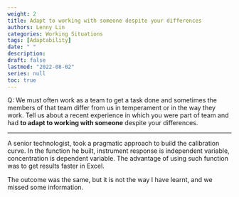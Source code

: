 ```yaml
---
weight: 2
title: Adapt to working with someone despite your differences
authors: Lenny Lin
categories: Working Situations
tags: [Adaptability]
date: " "
description: 
draft: false
lastmod: "2022-08-02"
series: null
toc: true
---
```


Q: We must often work as a team to get a task done and sometimes the members of that team differ from us in temperament or in the way they work.  Tell us about a recent experience in which you were part of team and had **to adapt to working with someone** despite your differences.  
<!--more-->

---
A senior technologist, took a pragmatic approach to build the calibration curve. In the function he built, instrument response is independent variable, concentration is dependent variable.  The advantage of using such function was to get results faster in Excel.  

The outcome was the same, but it is not the way I have learnt, and we missed some information.

